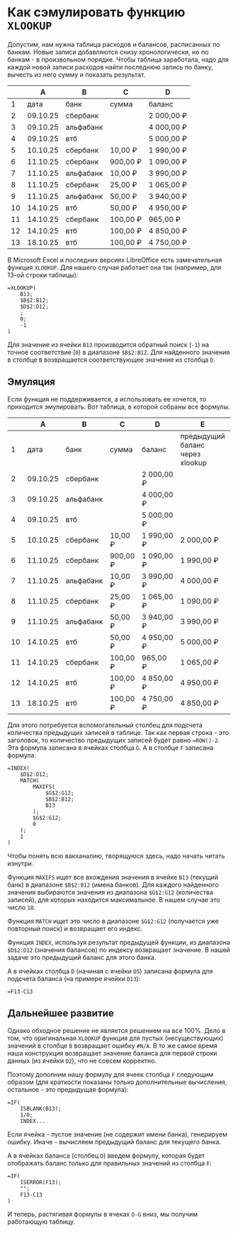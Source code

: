 # Как сэмулировать функцию `XLOOKUP`

Допустим, нам нужна таблица расходов и балансов, расписанных по банкам. Новые записи добавляются снизу хронологически, но по банкам - в произвольном порядке. Чтобы таблица заработала, надо для каждой новой записи расходов найти последнюю запись по банку, вычесть из него сумму и показать результат.

|    |A|B|C|D|
|--- |--- |--- |--- |--- |
|1   |дата 	|банк 	|сумма 	|баланс |
|2   |09.10.25 	|сбербанк 	| 	|2 000,00 ₽ |
|3   |09.10.25 	|альфабанк 	| 	|4 000,00 ₽ |
|4   |09.10.25 	|втб 	| 	|5 000,00 ₽ |
|5   |10.10.25 	|сбербанк 	|10,00 ₽ 	|1 990,00 ₽ |
|6   |11.10.25 	|сбербанк 	|900,00 ₽ 	|1 090,00 ₽ |
|7   |11.10.25 	|альфабанк 	|10,00 ₽ 	|3 990,00 ₽ |
|8   |11.10.25 	|сбербанк 	|25,00 ₽ 	|1 065,00 ₽ |
|9   |11.10.25 	|альфабанк 	|50,00 ₽ 	|3 940,00 ₽ |
|10  |14.10.25 	|втб 	|50,00 ₽ 	|4 950,00 ₽ |
|11  |14.10.25 	|сбербанк 	|100,00 ₽ 	|965,00 ₽ |
|12  |14.10.25 	|втб 	|100,00 ₽ 	|4 850,00 ₽ |
|13  |18.10.25 	|втб 	|100,00 ₽ 	|4 750,00 ₽ |

В Microsoft Excel и последних версиях LibreOffice есть замечательная функция `XLOOKUP`. Для нашего случая работает она так (например, для 13-ой строки таблицы):

```
=XLOOKUP(
	B13;
	$B$2:B12;
	$D$2:D12;
	;
	0;
	-1
)
```

Для значение из ячейки `B13` производится обратный поиск (`-1`) на точное соответствие (`0`) в диапазоне `$B$2:B12`. Для найденного значения в столбце `B` возвращается соответствующее значение из столбца `D`.

## Эмуляция

Если функция не поддерживается, а использовать ее хочется, то приходится эмулировать. Вот таблица, в которой собраны все формулы.

|    |A|B|C|D|E|F|G|
|--- |--- |--- |--- |--- |--- |--- |--- |
|1   |дата 	|банк 	|сумма 	|баланс 	|предыдущий баланс через xlookup 	|предыдущий баланс через эмуляцию 	|количество предыдущих записей |
|2   |09.10.25 	|сбербанк 	| 	|2 000,00 ₽ 	| 	| 	|0 |
|3   |09.10.25 	|альфабанк 	| 	|4 000,00 ₽ 	| 	| 	|1 |
|4   |09.10.25 	|втб 	| 	|5 000,00 ₽ 	| 	| 	|2 |
|5   |10.10.25 	|сбербанк 	|10,00 ₽ 	|1 990,00 ₽ 	|2 000,00 ₽ 	|2 000,00 ₽ 	|3 |
|6   |11.10.25 	|сбербанк 	|900,00 ₽ 	|1 090,00 ₽ 	|1 990,00 ₽ 	|1 990,00 ₽ 	|4 |
|7   |11.10.25 	|альфабанк 	|10,00 ₽ 	|3 990,00 ₽ 	|4 000,00 ₽ 	|4 000,00 ₽ 	|5 |
|8   |11.10.25 	|сбербанк 	|25,00 ₽ 	|1 065,00 ₽ 	|1 090,00 ₽ 	|1 090,00 ₽ 	|6 |
|9   |11.10.25 	|альфабанк 	|50,00 ₽ 	|3 940,00 ₽ 	|3 990,00 ₽ 	|3 990,00 ₽ 	|7 |
|10  |14.10.25 	|втб 	|50,00 ₽ 	|4 950,00 ₽ 	|5 000,00 ₽ 	|5 000,00 ₽ 	|8 |
|11  |14.10.25 	|сбербанк 	|100,00 ₽ 	|965,00 ₽ 	|1 065,00 ₽ 	|1 065,00 ₽ 	|9 |
|12  |14.10.25 	|втб 	|100,00 ₽ 	|4 850,00 ₽ 	|4 950,00 ₽ 	|4 950,00 ₽ 	|10 |
|13  |18.10.25 	|втб 	|100,00 ₽ 	|4 750,00 ₽ 	|4 850,00 ₽ 	|4 850,00 ₽ 	|11 |


Для этого потребуется вспомогательный столбец для подсчета количества предыдущих записей в таблице. Так как первая строка - это заголовок, то количество предыдущих записей будет равно `=ROW()-2`. Эта формула записана в ячейках столбца `G`. А в столбце `F` записана формула:

```
=INDEX(
	$D$2:D12;
	MATCH(
		MAXIFS(
			$G$2:G12;
			$B$2:B12;
			B13
		);
		$G$2:G12;
		0
	);
	1
)
```

Чтобы понять всю вакханалию, творящуюся здесь, надо начать читать изнутри.

Функция `MAXIFS` ищет все вхождения значения в ячейке `B13` (текущий банк) в диапазоне `$B$2:B12` (имена банков). Для каждого найденного значения выбираются значения из диапазона `$G$2:G12` (количества записей), для которых находится максимальное. В нашем случае это число `10`. 

Функция `MATCH` ищет это число в диапазоне `$G$2:G12` (получается уже повторный поиск) и возвращает его индекс.

Функция `INDEX`, используя результат предыдущей функции, из диапазона `$D$2:D12` (значения балансов) по индексу возвращает значение. В нашей задаче это предыдущий баланс для этого банка.

А в ячейках столбца `D` (начиная с ячейки `D5`) записана формула для подсчета баланса (на примере ячейки `D13`):

```
=F13-C13
```

## Дальнейшее развитие

Однако обходное решение не является решением на все 100%. Дело в том, что оригинальная `XLOOKUP` функция для пустых (несуществующих) значений в столбце `B` возвращает ошибку `#N/A`. В то же самое время наша конструкция возвращает значение баланса для первой строки данных (из ячейки `D2`), что не совсем корректно.

Поэтому дополним нашу формулу для ячеек столбца `F` следующим образом (для краткости показаны только дополнительные вычисления, остальное - это предыдущая формула):

```
=IF(
	ISBLANK(B13);
	1/0;
	INDEX...
```

Если ячейка - пустое значение (не содержит имени банка), генерируем ошибку. Иначе - вычисляем предыдущий баланс для текущего банка.

А в ячейках баланса (столбец `D`) введем формулу, которая будет отображать баланс только для правильных значений из столбца `F`:

```
=IF(
	ISERROR(F13);
	"";
	F13-C13
)
```

И теперь, растягивая формулы в ячеках `D-G` вниз, мы получим работающую таблицу.
